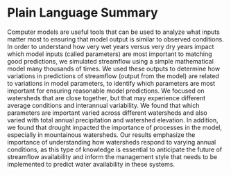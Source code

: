 # Plain Language Summary

Computer models are useful tools that can be used to analyze what inputs matter most to ensuring that model output is similar to observed conditions. In order to understand how very wet years versus very dry years impact which model inputs (called parameters) are most important to matching good predictions, we simulated streamflow using a simple mathematical model many thousands of times. We used these outputs to determine how variations in predictions of streamflow (output from the model) are related to variations in model parameters, to identify which parameters are most important for ensuring reasonable model predictions. We focused on watersheds that are close together, but that may experience different average conditions and interannual variability. We found that which parameters are important varied across different watersheds and also varied with total annual precipitation and watershed elevation. In addition, we found that drought impacted the importance of processes in the model, especially in mountainous watersheds. Our results emphasize the importance of understanding how watersheds respond to varying annual conditions, as this type of knowledge is essential to anticipate the future of streamflow availability and inform the management style that needs to be implemented to predict water availability in these systems.
